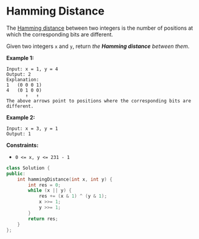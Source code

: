 # Hamming Distance

The [Hamming distance](https://en.wikipedia.org/wiki/Hamming_distance) between two integers is the number of positions at which the corresponding bits are different.

Given two integers `x` and `y`, return *the **Hamming distance** between them*.

 

**Example 1:**

```
Input: x = 1, y = 4
Output: 2
Explanation:
1   (0 0 0 1)
4   (0 1 0 0)
       ↑   ↑
The above arrows point to positions where the corresponding bits are different.
```

**Example 2:**

```
Input: x = 3, y = 1
Output: 1
```

 

**Constraints:**

- `0 <= x, y <= 231 - 1`

```c++
class Solution {
public:
    int hammingDistance(int x, int y) {
        int res = 0;
        while (x || y) {
            res += (x & 1) ^ (y & 1);
            x >>= 1;
            y >>= 1;
        }
        return res;
    }
};
```

